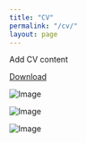 ```yaml
---
title: "CV"
permalink: "/cv/"
layout: page
---
```


Add CV content

[Download](https://github.com/user-attachments/files/22737191/CV.pdf)

![Image](https://github.com/user-attachments/assets/550f29fd-2da2-4b7c-83e2-cac81524b4b8)

![Image](https://github.com/user-attachments/assets/ac7e2389-f3ed-4345-aa54-53b3ba0aa0b3)

![Image](https://github.com/user-attachments/assets/29c52894-d971-4382-ac0f-6123d32d96b3)

